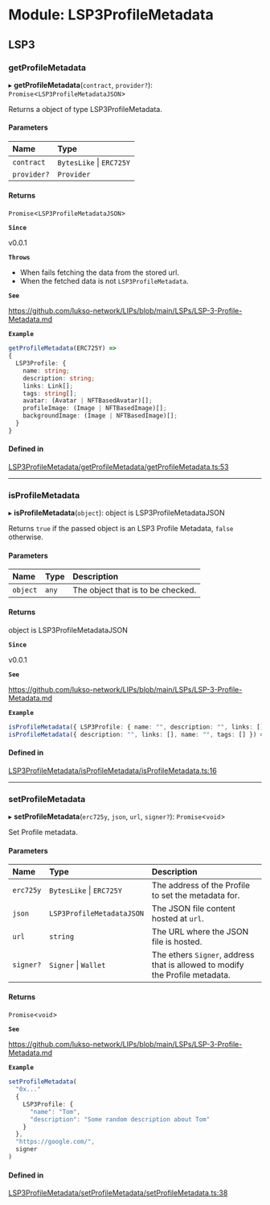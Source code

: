 # Module: LSP3ProfileMetadata

## LSP3

### getProfileMetadata

▸ **getProfileMetadata**(`contract`, `provider?`): `Promise`\<`LSP3ProfileMetadataJSON`\>

Returns a object of type LSP3ProfileMetadata.

#### Parameters

| Name        | Type                     |
| :---------- | :----------------------- |
| `contract`  | `BytesLike` \| `ERC725Y` |
| `provider?` | `Provider`               |

#### Returns

`Promise`\<`LSP3ProfileMetadataJSON`\>

**`Since`**

v0.0.1

**`Throws`**

-   When fails fetching the data from the stored url.
-   When the fetched data is not `LSP3ProfileMetadata`.

**`See`**

https://github.com/lukso-network/LIPs/blob/main/LSPs/LSP-3-Profile-Metadata.md

**`Example`**

```ts
getProfileMetadata(ERC725Y) =>
{
  LSP3Profile: {
    name: string;
    description: string;
    links: Link[];
    tags: string[];
    avatar: (Avatar | NFTBasedAvatar)[];
    profileImage: (Image | NFTBasedImage)[];
    backgroundImage: (Image | NFTBasedImage)[];
  }
}
```

#### Defined in

[LSP3ProfileMetadata/getProfileMetadata/getProfileMetadata.ts:53](https://github.com/lukso-network/lsp-utils/blob/309c96ce8e1c657ee24b38cdd9cd4a8faba83bcf/src/LSP3ProfileMetadata/getProfileMetadata/getProfileMetadata.ts#L53)

---

### isProfileMetadata

▸ **isProfileMetadata**(`object`): object is LSP3ProfileMetadataJSON

Returns `true` if the passed object is an LSP3 Profile Metadata, `false` otherwise.

#### Parameters

| Name     | Type  | Description                       |
| :------- | :---- | :-------------------------------- |
| `object` | `any` | The object that is to be checked. |

#### Returns

object is LSP3ProfileMetadataJSON

**`Since`**

v0.0.1

**`See`**

https://github.com/lukso-network/LIPs/blob/main/LSPs/LSP-3-Profile-Metadata.md

**`Example`**

```ts
isProfileMetadata({ LSP3Profile: { name: "", description: "", links: [], tags: [] avatar: [], profileImage: [], backgroundImage: [], } }) => true
isProfileMetadata({ description: "", links: [], name: "", tags: [] }) => false
```

#### Defined in

[LSP3ProfileMetadata/isProfileMetadata/isProfileMetadata.ts:16](https://github.com/lukso-network/lsp-utils/blob/309c96ce8e1c657ee24b38cdd9cd4a8faba83bcf/src/LSP3ProfileMetadata/isProfileMetadata/isProfileMetadata.ts#L16)

---

### setProfileMetadata

▸ **setProfileMetadata**(`erc725y`, `json`, `url`, `signer?`): `Promise`\<`void`\>

Set Profile metadata.

#### Parameters

| Name      | Type                      | Description                                                                  |
| :-------- | :------------------------ | :--------------------------------------------------------------------------- |
| `erc725y` | `BytesLike` \| `ERC725Y`  | The address of the Profile to set the metadata for.                          |
| `json`    | `LSP3ProfileMetadataJSON` | The JSON file content hosted at `url`.                                       |
| `url`     | `string`                  | The URL where the JSON file is hosted.                                       |
| `signer?` | `Signer` \| `Wallet`      | The ethers `Signer`, address that is allowed to modify the Profile metadata. |

#### Returns

`Promise`\<`void`\>

**`See`**

https://github.com/lukso-network/LIPs/blob/main/LSPs/LSP-3-Profile-Metadata.md

**`Example`**

```ts
setProfileMetadata(
  "0x..."
  {
    LSP3Profile: {
      "name": "Tom",
      "description": "Some random description about Tom"
    }
  },
  "https://google.com/",
  signer
)
```

#### Defined in

[LSP3ProfileMetadata/setProfileMetadata/setProfileMetadata.ts:38](https://github.com/lukso-network/lsp-utils/blob/309c96ce8e1c657ee24b38cdd9cd4a8faba83bcf/src/LSP3ProfileMetadata/setProfileMetadata/setProfileMetadata.ts#L38)
